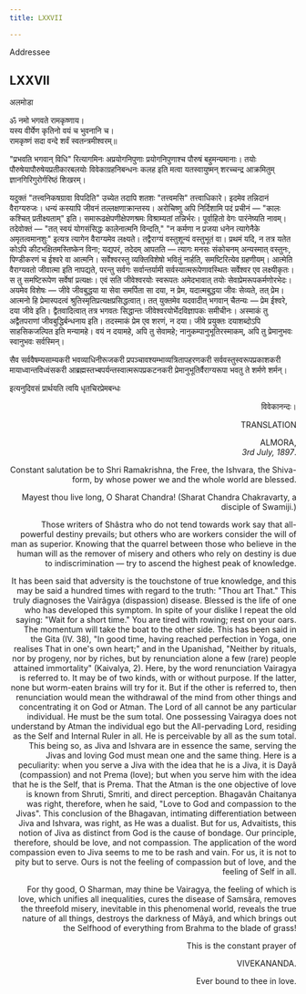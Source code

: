```yaml
---
title: LXXVII

---
```





  

  

Addressee

## LXXVII

अलमोडा

ॐ नमो भगवते रामकृष्णाय।  
यस्य वीर्येण कृतिनो वयं च भुवनानि च।  
रामकृष्णं सदा वन्दे शर्वं स्वतन्त्रमीश्वरम्॥

  
"प्रभवति भगवान् विधि" रित्यागमिनः अप्रयोगनिपुणाः प्रयोगनिपुणाश्च पौरुषं
बहुमन्यमानाः। तयोः पौरुषेयापौरुषेयप्रतीकारबलयोः विवेकाग्रहनिबन्धनः कलह
इति मत्वा यतस्वायुष्मन् शरच्चन्द्र आक्रमितुम् ज्ञानगिरिगुरोर्गरिष्ठं
शिखरम्।

यदुक्तं "तत्त्वनिकषग्रावा विपदिति" उच्येत तदापि शतशः "तत्त्वमसि"
तत्त्वाधिकारे। इदमेव तन्निदानं वैराग्यरुजः। धन्यं कस्यापि जीवनं
तल्लक्षणाक्रान्तस्य। अरोचिष्णु अपि निर्दिशामि पदं प्रचीनं — "कालः
कश्चित् प्रतीक्ष्यताम्" इति। समारूढक्षेपणीक्षेपणश्रमः विश्राम्यतां
तन्निर्भरः। पूर्वाहितो वेगः पारंनेष्यति नावम्। तदेवोक्तं — "तत् स्वयं
योगसंसिद्धः कालेनात्मनि विन्दति," "न कर्मणा न प्रजया धनेन त्यागेनैके
अमृतत्वमानशुः" इत्यत्र त्यागेन वैराग्यमेव लक्ष्यते। तद्वैराग्यं
वस्तुशून्यं वस्तुभूतं वा। प्रथमं यदि, न तत्र यतेत कोऽपि
कीटभक्षितमस्तिष्केन विना; यद्यपरं, तदेदम् आपतति — त्यागः मनसः संकोचनम्
अन्यस्मात् वस्तुनः, पिण्डीकरणं च ईश्वरे वा आत्मनि। सर्वेश्वरस्तु
व्यक्तिविशेषो भवितुं नार्हति, समष्टिरित्येव ग्रहणीयम्। आत्मेति
वैराग्यवतो जीवात्मा इति नापद्यते, परन्तु सर्वगः सर्वान्तर्यामी
सर्वस्यात्मरूपेणावस्थितः सर्वेश्वर एव लक्ष्यीकृतः। स तु समष्टिरूपेण
सर्वेषां प्रत्यक्षः। एवं सति जीवेश्वरयोः स्वरूपतः अमेदभावात् तयोः
सेवाप्रेमरूपकर्मणोरभेदः। अयमेव विशेषः — जीवे जीवबुद्धया या सेवा समर्पिता
सा दया, न प्रेम, यदात्मबुद्धया जीवः सेव्यते, तत् प्रेम। आत्मनो हि
प्रेमास्पदत्वं श्रुतिस्मृतिप्रत्यक्षप्रसिद्धत्वात्। तत् युक्तमेव
यदवादीत् भगवान् चैतन्यः — प्रेम ईश्वरे, दया जीवे इति। द्वैतवादित्वात्
तत्र भगवतः सिद्धान्तः जीवेश्वरयोर्भेदविज्ञापकः समीचीनः। अस्माकं तु
अद्वैतपराणां जीवबुद्धिर्बन्धनाय इति। तदस्माकं प्रेम एव शरणं, न दया। जीवे
प्रयुक्तः दयाशब्दोऽपि साहसिकजल्पित इति मन्यामहे। वयं न दयामहे, अपि तु
सेवामहे; नानुकम्पानुभूतिरस्माकम्, अपि तु प्रेमानुभवः स्वानुभवः
सर्वस्मिन्।

सैव सर्ववैषम्यसाम्यकरी भवव्याधिनीरूजकरी प्रपञ्चावश्यम्भाव्यत्रितापहरणकरी
सर्ववस्तुस्वरूपप्रकाशकरी मायाध्वान्तविध्वंसकरी
आब्रह्मस्तभ्बपर्यन्तस्वात्मरूपप्रकटनकरी प्रेमानुभूतिर्वैराग्यरूपा भवतु
ते शर्मणे शर्मन्।

इत्यनुदिवसं प्रार्थयति त्वयि धृतचिरप्रेमबन्धः

<div style="text-align: right;">

विवेकानन्दः।



TRANSLATION

ALMORA,  
*3rd July, 1897*.

Constant salutation be to Shri Ramakrishna, the Free, the Ishvara, the
Shiva-form, by whose power we and the whole world are blessed.

Mayest thou live long, O Sharat Chandra! (Sharat Chandra Chakravarty, a
disciple of Swamiji.)

Those writers of Shâstra who do not tend towards work say that
all-powerful destiny prevails; but others who are workers consider the
will of man as superior. Knowing that the quarrel between those who
believe in the human will as the remover of misery and others who rely
on destiny is due to indiscrimination — try to ascend the highest peak
of knowledge.

It has been said that adversity is the touchstone of true knowledge, and
this may be said a hundred times with regard to the truth: "Thou art
That." This truly diagnoses the Vairâgya (dispassion) disease. Blessed
is the life of one who has developed this symptom. In spite of your
dislike I repeat the old saying: "Wait for a short time." You are tired
with rowing; rest on your oars. The momentum will take the boat to the
other side. This has been said in the Gita (IV. 38), "In good time,
having reached perfection in Yoga, one realises That in one's own
heart;" and in the Upanishad, "Neither by rituals, nor by progeny, nor
by riches, but by renunciation alone a few (rare) people attained
immortality" (Kaivalya, 2). Here, by the word renunciation Vairagya is
referred to. It may be of two kinds, with or without purpose. If the
latter, none but worm-eaten brains will try for it. But if the other is
referred to, then renunciation would mean the withdrawal of the mind
from other things and concentrating it on God or Atman. The Lord of all
cannot be any particular individual. He must be the sum total. One
possessing Vairagya does not understand by Atman the individual ego but
the All-pervading Lord, residing as the Self and Internal Ruler in all.
He is perceivable by all as the sum total. This being so, as Jiva and
Ishvara are in essence the same, serving the Jivas and loving God must
mean one and the same thing. Here is a peculiarity: when you serve a
Jiva with the idea that he is a Jiva, it is Dayâ (compassion) and not
Prema (love); but when you serve him with the idea that he is the Self,
that is Prema. That the Atman is the one objective of love is known from
Shruti, Smriti, and direct perception. Bhagavân Chaitanya was right,
therefore, when he said, "Love to God and compassion to the Jivas". This
conclusion of the Bhagavan, intimating differentiation between Jiva and
Ishvara, was right, as He was a dualist. But for us, Advaitists, this
notion of Jiva as distinct from God is the cause of bondage. Our
principle, therefore, should be love, and not compassion. The
application of the word compassion even to Jiva seems to me to be rash
and vain. For us, it is not to pity but to serve. Ours is not the
feeling of compassion but of love, and the feeling of Self in all.

For thy good, O Sharman, may thine be Vairagya, the feeling of which is
love, which unifies all inequalities, cures the disease of Samsâra,
removes the threefold misery, inevitable in this phenomenal world,
reveals the true nature of all things, destroys the darkness of Mâyâ,
and which brings out the Selfhood of everything from Brahma to the blade
of grass!

This is the constant prayer of

VIVEKANANDA.

Ever bound to thee in love.


